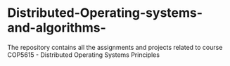 # Distributed-Operating-systems-and-algorithms-
The repository contains all the assignments and projects related to course COP5615 - Distributed Operating Systems Principles
